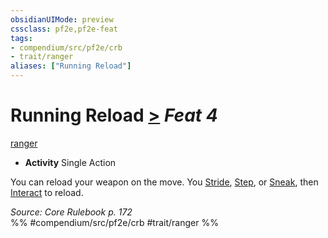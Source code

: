 ```yaml
---
obsidianUIMode: preview
cssclass: pf2e,pf2e-feat
tags:
- compendium/src/pf2e/crb
- trait/ranger
aliases: ["Running Reload"]
---
```

# Running Reload  [>](/rules/core-rulebook/chapter-9-playing-the-game.md#Actions "Single Action") *Feat 4*  
[ranger](/rules/traits/ranger.md)  

- **Activity** Single Action

You can reload your weapon on the move. You [Stride](/rules/actions/stride.md), [Step](/rules/actions/step.md), or [Sneak](/rules/actions/sneak.md), then [Interact](/rules/actions/interact.md) to reload.

*Source: Core Rulebook p. 172*  
%% #compendium/src/pf2e/crb #trait/ranger %%